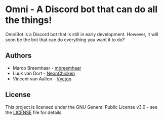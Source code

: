 # Omni - A Discord bot that can do all the things!
OmniBot is a Discord bot that is still in early development. However, it will soon be the bot that can do everything you want it to do?

## Authors
- Marco Breemhaar - [mbreemhaar](http://www.github.com/mbreemhaar)
- Luuk van Dort - [NeonChicken](http://www.github.com/neonchicken)
- Vincent van Aalten - [Vycton](http://www.github.com/vycton)

## License
This project is licensed under the GNU General Public License v3.0 - see the [LICENSE](LICENSE) file for details.
